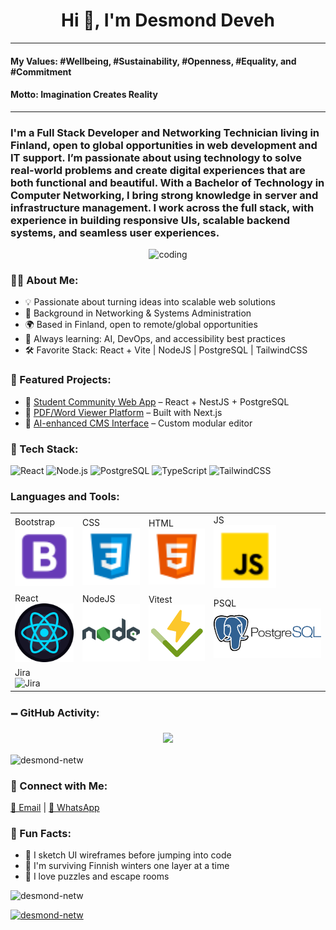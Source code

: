 <h1 align="center">Hi 👋, I'm Desmond Deveh</h1>
<hr>
<h4>My Values: #Wellbeing, #Sustainability, #Openness, #Equality, and #Commitment</h4>
<h4>Motto: Imagination Creates Reality</h4>
<hr>

<h3>
  I'm a Full Stack Developer and Networking Technician living in Finland, open to global opportunities in web development and IT support.
  I’m passionate about using technology to solve real-world problems and create digital experiences that are both functional and beautiful.
  With a Bachelor of Technology in Computer Networking, I bring strong knowledge in server and infrastructure management.
  I work across the full stack, with experience in building responsive UIs, scalable backend systems, and seamless user experiences.
</h3>
  <!-- Coding GIF -->
  <p align="center">
    <img alt="coding" width="300" src="https://media.giphy.com/media/L1R1tvI9svkIWwpVYr/giphy.gif" />
  </p>


### 👨‍💻 About Me:
- 💡 Passionate about turning ideas into scalable web solutions  
- 🔌 Background in Networking & Systems Administration  
- 🌍 Based in Finland, open to remote/global opportunities  
- 🧠 Always learning: AI, DevOps, and accessibility best practices  
- 🛠️ Favorite Stack: React + Vite | NodeJS | PostgreSQL | TailwindCSS  

### 🌟 Featured Projects:
- 🔗 [Student Community Web App](https://github.com/yourrepo) – React + NestJS + PostgreSQL
- 🔗 [PDF/Word Viewer Platform](https://github.com/yourrepo) – Built with Next.js
- 🔗 [AI-enhanced CMS Interface](https://github.com/yourrepo) – Custom modular editor

### 🧰 Tech Stack:
![React](https://img.shields.io/badge/-React-black?style=flat-square&logo=react)
![Node.js](https://img.shields.io/badge/-Node.js-black?style=flat-square&logo=node.js)
![PostgreSQL](https://img.shields.io/badge/-PostgreSQL-black?style=flat-square&logo=postgresql)
![TypeScript](https://img.shields.io/badge/-TypeScript-black?style=flat-square&logo=typescript)
![TailwindCSS](https://img.shields.io/badge/-TailwindCSS-black?style=flat-square&logo=tailwind-css)

<!-- Tools Icons -->
<h3 align="left">Languages and Tools:</h3>
<p align="left">
  <table> 
     <tr>
        <td>Bootstrap<br><img src="https://github.com/Desmond-netw/desmondNetw/blob/main/icons/bootstrap.png" width="100" title="BootStrap"></td>
        <td>CSS<br><img src="https://github.com/Desmond-netw/desmondNetw/blob/main/icons/css.png" width="100" title="CSS"></td>
        <td>HTML<br><img src="https://github.com/Desmond-netw/desmondNetw/blob/main/icons/html.png" width="100" title="html"></td>
        <td>JS<br><img src="https://github.com/Desmond-netw/desmondNetw/blob/main/icons/js.png" width="100" title="js"></td>
      </tr>
      <tr>
        <td>React<br><img src="https://github.com/Desmond-netw/desmondNetw/blob/main/icons/react.png" width="100" title="React"></td>
        <td>NodeJS<br><img src="https://github.com/Desmond-netw/desmondNetw/blob/main/icons/node.png" width="100" title="NodeJS"></td>
        <td>Vitest<br><img src="https://github.com/Desmond-netw/desmondNetw/blob/main/icons/vite.png" width="100" title="Vitest"></td>
        <td>PSQL<br><img src="https://github.com/Desmond-netw/desmondNetw/blob/main/icons/psql.png" width="200" title="PSQL"></td>
      </tr>
      <tr>
        <td>Jira<br><img src="https://github.com/Desmond-netw/desmondNetw/blob/main/icons/jira.png" width="200" title="Jira"></td>
      </tr>
  </table>
</p>

### 🗕️ GitHub Activity:
<p align="center">
  <img src="https://github-readme-activity-graph.cyclic.app/graph?username=desmond-netw&theme=react-dark" />
</p>

<!-- GitHub Stats -->
<p>
  <img align="center" src="https://github-readme-stats.vercel.app/api/top-langs?username=desmond-netw&show_icons=true&locale=en&layout=compact" alt="desmond-netw" />
</p>

### 🔗 Connect with Me:
<p align="left">
  <a href="mailto:ddeveh1@outlook.com">📧 Email</a> |
  <a href="https://wa.me/358465881140">🚸 WhatsApp</a>
</p>

### 🎯 Fun Facts:
- 🎨 I sketch UI wireframes before jumping into code  
- 🧊 I'm surviving Finnish winters one layer at a time  
- 🧩 I love puzzles and escape rooms




<!-- Profile views -->
<p align="left">
  <img src="https://komarev.com/ghpvc/?username=desmond-netw&label=Profile%20views&color=0e75b6&style=flat" alt="desmond-netw" />
</p>

<!-- Trophy -->
<p align="left">
  <a href="https://github.com/ryo-ma/github-profile-trophy">
    <img src="https://github-profile-trophy.vercel.app/?username=desmond-netw" alt="desmond-netw" />
  </a>
</p>
